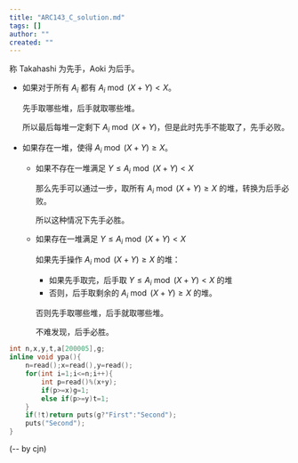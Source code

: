 ```yaml
---
title: "ARC143_C_solution.md"
tags: []
author: ""
created: ""
---
```


称 Takahashi 为先手，Aoki 为后手。

- 如果对于所有 $A_i$ 都有 $A_i\bmod (X+Y)<  X$。

    先手取哪些堆，后手就取哪些堆。

    所以最后每堆一定剩下 $A_i\bmod (X+Y)$，但是此时先手不能取了，先手必败。

- 如果存在一堆，使得 $A_i\bmod (X+Y)\ge X$。
    - 如果不存在一堆满足 $Y\le A_i\bmod (X+Y) < X$
    
        那么先手可以通过一步，取所有 $A_i\bmod (X+Y)\ge X$ 的堆，转换为后手必败。

        所以这种情况下先手必胜。
    - 如果存在一堆满足 $Y\le A_i\bmod (X+Y) < X$

        如果先手操作 $A_i\bmod (X+Y)\ge X$ 的堆：
        
        - 如果先手取完，后手取 $Y\le A_i\bmod (X+Y) < X$ 的堆
        - 否则，后手取剩余的 $A_i\bmod (X+Y)\ge X$ 的堆。

        否则先手取哪些堆，后手就取哪些堆。

        不难发现，后手必胜。

```cpp
int n,x,y,t,a[200005],g;
inline void ypa(){
    n=read();x=read(),y=read();
    for(int i=1;i<=n;i++){
        int p=read()%(x+y);
        if(p>=x)g=1;
        else if(p>=y)t=1;
    }
    if(!t)return puts(g?"First":"Second");
    puts("Second");
}
```

(-- by cjn)

